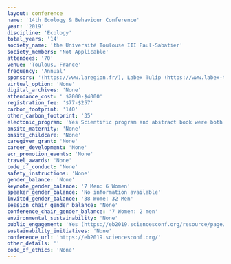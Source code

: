 ```yaml
---
layout: conference 
name: '14th Ecology & Behaviour Conference'
year: '2019'
discipline: 'Ecology'
total_years: '14'
society_name: 'the Université Toulouse III Paul-Sabatier'
society_members: 'Not Applicable'
attendees: '70'
venue: 'Toulous, France'
frequency: 'Annual'
sponsors: '(https://www.laregion.fr/), Labex Tulip (https://www.labex-tulip.fr/). EDB, the Université Toulouse III Paul-Sabatier, ceba(http://www.labex-ceba.fr/), INP(http://www.inp-toulouse.fr/fr/index.html), SDU2E, ECOlab, AMIS, CRCA(http://crca.cbi-toulouse.fr/en/home/), CBI(http://cbi-toulouse.fr/fr/), SFECA(http://fr.sfeca.info/), Theoretical and Experimental Ecology Station (https://sete-moulis-cnrs.fr/en/), Dutscher (https://www.dutscher.com/), Sevab(https://ed-sevab.univ-toulouse.fr/as/ed/edsevab/entree.pl), Museum(https://www.museum.toulouse.fr/), sfe2(https://www.sfecologie.org/), INSA(http://www.insa-toulouse.fr/fr/index.html), CNRS(https://inee.cnrs.fr/fr/institut),Toulous Tourism(https://www.toulouse-tourisme.com/office-de-tourisme) @EcoBehav2019'
virtual_option: 'None'
digital_archives: 'None'
attendance_cost: ' $2000-$4000'
registration_fee: '$77-$257'
carbon_footprint: '140'
other_carbon_footprint: '35'
electonic_program: 'Yes Scientific program and abstract book were both online on conference website.'
onsite_maternity: 'None'
onsite_childcare: 'None'
caregiver_grant: 'None'
career_development: 'None'
ecr_promotion_events: 'None'
travel_awards: 'None'
code_of_conduct: 'None'
safety_instructions: 'None'
gender_balance: 'None'
keynote_gender_balance: '7 Men: 6 Women'
speaker_gender_balance: 'No information available'
invited_gender_balance: '38 Wome: 32 Men'
session_chair_gender_balance: 'None'
conference_chair_gender_balance: '7 Women: 2 men'
environmental_sustainability: 'None'
public_engagement: 'Yes (https://eb2019.sciencesconf.org/resource/page/id/9)'
sustainability_initiatives: 'None'
conference_url: 'https://eb2019.sciencesconf.org/'
other_details: ''
code_of_ethics: 'None'
---
```

